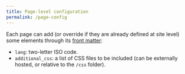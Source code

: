 ```yaml
---
title: Page-level configuration
permalink: /page-config
---
```


Each page can add (or override if they are already defined at site level) some elements through its [front matter](https://jekyllrb.com/docs/front-matter/):

- `lang`: two-letter ISO code.
- `additional_css`: a list of CSS files to be included (can be externally hosted, or relative to the `/css` folder).
